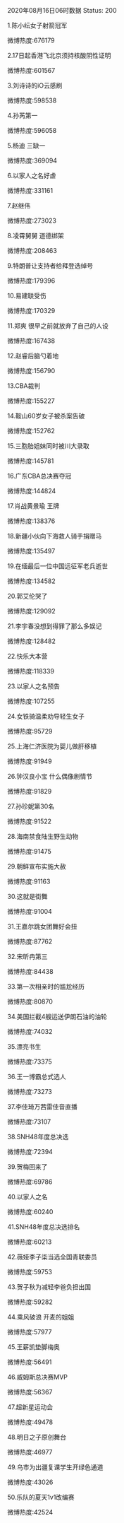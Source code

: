 2020年08月16日06时数据
Status: 200

1.陈小纭女子射箭冠军

微博热度:676179

2.17日起香港飞北京须持核酸阴性证明

微博热度:601567

3.刘诗诗的iO云感刷

微博热度:598538

4.孙芮第一

微博热度:596058

5.杨迪 三缺一

微博热度:369094

6.以家人之名好虐

微博热度:331161

7.赵继伟

微博热度:273023

8.凌霄舅舅 道德绑架

微博热度:208463

9.特朗普让支持者给拜登选绰号

微博热度:179396

10.易建联受伤

微博热度:170329

11.郑爽 很早之前就放弃了自己的人设

微博热度:167438

12.赵睿后脑勺着地

微博热度:156790

13.CBA裁判

微博热度:155227

14.鞍山60岁女子被杀案告破

微博热度:152762

15.三胞胎姐妹同时被川大录取

微博热度:145781

16.广东CBA总决赛夺冠

微博热度:144824

17.肖战黄景瑜 王牌

微博热度:138376

18.新疆小伙向下海救人骑手捐赠马

微博热度:135497

19.在缅最后一位中国远征军老兵逝世

微博热度:134582

20.郭艾伦哭了

微博热度:129092

21.李宇春没想到得罪了那么多娱记

微博热度:128482

22.快乐大本营

微博热度:118339

23.以家人之名预告

微博热度:107255

24.女铁骑温柔劝导轻生女子

微博热度:95729

25.上海仁济医院为婴儿做肝移植

微博热度:91949

26.钟汉良小宝 什么偶像剧情节

微博热度:91829

27.孙珍妮第30名

微博热度:91522

28.海南禁食陆生野生动物

微博热度:91475

29.朝鲜宣布实施大赦

微博热度:91163

30.这就是街舞

微博热度:91004

31.王嘉尔跳女团舞好会扭

微博热度:87762

32.宋昕冉第三

微博热度:84438

33.第一次相亲时的尴尬经历

微博热度:80870

34.美国拦截4艘运送伊朗石油的油轮

微博热度:74032

35.漂亮书生

微博热度:73375

36.王一博霸总式选人

微博热度:73273

37.李佳琦万茜雷佳音直播

微博热度:73107

38.SNH48年度总决选

微博热度:72394

39.贺梅回来了

微博热度:69786

40.以家人之名

微博热度:60240

41.SNH48年度总决选排名

微博热度:60213

42.薇娅李子柒当选全国青联委员

微博热度:59753

43.贺子秋为减轻李爸负担出国

微博热度:59282

44.乘风破浪 开麦的姐姐

微博热度:57977

45.王薪凯垫脚梅奥

微博热度:56491

46.威姆斯总决赛MVP

微博热度:56367

47.超新星运动会

微博热度:49478

48.明日之子原创舞台

微博热度:46977

49.乌市为出疆复课学生开绿色通道

微博热度:43026

50.乐队的夏天1v1改编赛

微博热度:42524

